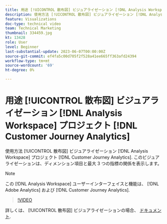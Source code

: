 ```yaml
---
title: 用途 [!UICONTROL 散布図] ビジュアライゼーション [!DNL Analysis Workspace] プロジェクト
description: 使用方法 [!UICONTROL 散布図] ビジュアライゼーション [!DNL Analysis Workspace] プロジェクト [!DNL Customer Journey Analytics].
feature: Visualizations
doc-type: technical video
team: Technical Marketing
thumbnail: 334459.jpg
kt: 13428
role: User
level: Beginner
last-substantial-update: 2023-06-07T00:00:00Z
source-git-commit: ef4fa5c00d705f2f528a41ee665ff363afd24394
workflow-type: tm+mt
source-wordcount: '69'
ht-degree: 0%

---
```


# 用途 [!UICONTROL 散布図] ビジュアライゼーション [!DNL Analysis Workspace] プロジェクト [!DNL Customer Journey Analytics]

使用方法 [!UICONTROL 散布図] ビジュアライゼーション [!DNL Analysis Workspace] プロジェクト [!DNL Customer Journey Analytics]. このビジュアライゼーションは、ディメンション項目と最大 3 つの指標の関係を表示します。

>[!NOTE]
>
>この [!DNL Analysis Workspace] ユーザーインターフェイスと機能は、 [!DNL Adobe Analytics] および [!DNL Customer Journey Analytics].

>[!VIDEO](https://video.tv.adobe.com/v/334459/?quality=12&learn=on)

詳しくは、 [!UICONTROL 散布図] ビジュアライゼーションの場合、 [ドキュメント](https://experienceleague.adobe.com/docs/analytics-platform/using/cja-workspace/visualizations/scatterplot.html).
